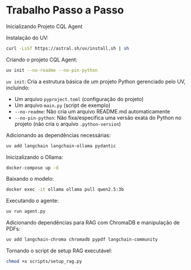 # Trabalho Passo a Passo

Inicializando Projeto CQL Agent

Instalação do UV:

```bash
curl -LsSf https://astral.sh/uv/install.sh | sh
```

Criando o projeto CQL Agent:

```bash
uv init --no-readme --no-pin-python
```

`uv init`: Cria a estrutura básica de um projeto Python gerenciado pelo UV, incluindo:

- Um arquivo `pyproject.toml` (configuração do projeto)
- Um arquivo `main.py` (script de exemplo)
- `--no-readme`: Não cria um arquivo README.md automaticamente
- `--no-pin-python`: Não fixa/especifica uma versão exata do Python no projeto (não cria o arquivo `.python-version`)

Adicionando as dependências necessárias:

```bash
uv add langchain langchain-ollama pydantic
```

Inicizalizando o Ollama:

```bash
docker-compose up -d
```

Baixando o modelo:

```bash
docker exec -it ollama ollama pull qwen2.5:3b
```

Executando o agente:

```bash
uv run agent.py
```

Adicionando dependências para RAG com ChromaDB e manipulação de PDFs:

```bash
uv add langchain-chroma chromadb pypdf langchain-community
```

Tornando o script de setup RAG executável:

```bash
chmod +x scripts/setup_rag.py
```
